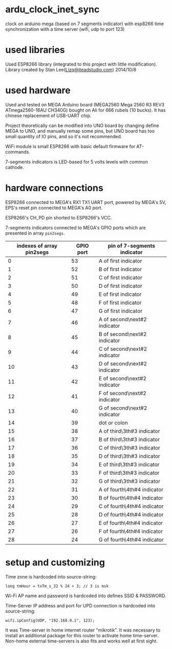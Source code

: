 # ardu_clock_inet_sync
clock on arduino mega (based on 7 segments indicator) with esp8266 time synchronization with a time server (wifi, udp to port 123)

# used libraries
Used ESP8266 library (integrated to this project with little modification). Library created by Stan Lee(Lizq@iteadstudio.com) 2014/10/8

# used hardware
Used and tested on MEGA Arduino board (MEGA2560 Mega 2560 R3 REV3 ATmega2560-16AU CH340G) bought on Ali for 666 rubels (10 bucks). 
It has chinese replacement of USB-UART chip. 

Project theoretically can be modified into UNO board by changing define MEGA to UNO, and manually remap some pins, but UNO board has too small quantity of IO pins, and so it's not recommended.

WiFi module is small ESP8266 with basic default firmware for AT-commands.

7-segments indicators is LED-based for 5 volts levels with common cathode.

# hardware connections

ESP8266 connected to MEGA's RX1 TX1 UART port, powered by MEGA's 5V, EPS's reset pin connected to MEGA's A0 port.

ESP8266's CH_PD pin shorted to ESP8266's VCC.

7-segments indicators connected to MEGA's GPIO ports which are presented in array `pin2segs`. 

| indexes of array pin2segs | GPIO port | pin of 7-segments indicator |
| ------------------------- | --------- | --------------------------- |
| 0 | 53 | A of first indicator |
| 1 | 52 | B of first indicator |
| 2 | 51 | C of first indicator |
| 3 | 50 | D of first indicator |
| 4 | 49 | E of first indicator |
| 5 | 48 | F of first indicator |
| 6 | 47 | G of first indicator |
| 7 | 46 | A of second\next\#2 indicator |
| 8 | 45 | B of second\next\#2 indicator |
| 9 | 44 | C of second\next\#2 indicator |
| 10 | 43 | D of second\next\#2 indicator |
| 11 | 42 | E of second\next\#2 indicator |
| 12 | 41 | F of second\next\#2 indicator |
| 13 | 40 | G of second\next\#2 indicator |
| 14 | 39 | dot or colon |
| 15 | 38 | A of third\3th\#3 indicator |
| 16 | 37 | B of third\3th\#3 indicator |
| 17 | 36 | C of third\3th\#3 indicator |
| 18 | 35 | D of third\3th\#3 indicator |
| 19 | 34 | E of third\3th\#3 indicator |
| 20 | 33 | F of third\3th\#3 indicator |
| 21 | 32 | G of third\3th\#3 indicator |
| 22 | 31 | A of fourth\4th\#4 indicator |
| 23 | 30 | B of fourth\4th\#4 indicator |
| 24 | 29 | C of fourth\4th\#4 indicator |
| 25 | 28 | D of fourth\4th\#4 indicator |
| 26 | 27 | E of fourth\4th\#4 indicator |
| 27 | 26 | F of fourth\4th\#4 indicator |
| 28 | 24 | G of fourth\4th\#4 indicator |


# setup and customizing 

Time zone is hardcoded into source-string:

`long tmHour = txTm_s_32 % 24 + 3; // 3 is msk`

Wi-Fi AP name and password is hardcoded into defines SSID & PASSWORD.

Time-Server IP address and port for UPD connection is hardcoded into source-string:

`wifi.ipConfig(UDP, "192.168.0.1", 123);`

It was Time-server in home internet router "mikrotik". It was necessary to install an additional package for this router to activate home time-server. Non-home external time-servers is also fits and works well at first sight.
